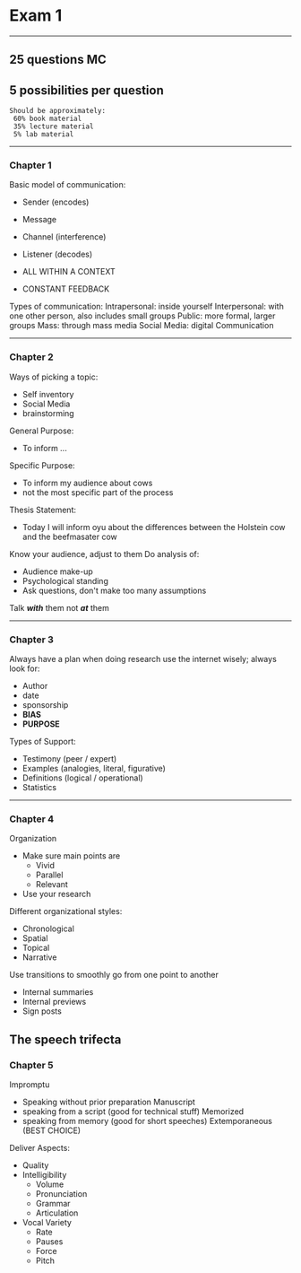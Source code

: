 # Exam 1
---
## 25 questions MC
## 5 possibilities per question
 ```
 Should be approximately:
  60% book material
  35% lecture material
  5% lab material
 ```

---
### Chapter 1
Basic model of communication:
  - Sender (encodes)
  - Message
  - Channel (interference)
  - Listener (decodes)

  - ALL WITHIN A CONTEXT
  - CONSTANT FEEDBACK

Types of communication:
  Intrapersonal: inside yourself
  Interpersonal: with one other person, also includes small groups
  Public: more formal, larger groups
  Mass: through mass media
  Social Media: digital Communication


---
### Chapter 2

Ways of picking a topic:
  - Self inventory
  - Social Media
  - brainstorming

General Purpose:
  - To inform ...

Specific Purpose:
  - To inform my audience about cows
  - not the most specific part of the process

Thesis Statement:
  - Today I will inform oyu about the differences between the Holstein cow and
    the beefmasater cow

Know your audience, adjust to them
Do analysis of:
  - Audience make-up
  - Psychological standing
  - Ask questions, don't make too many assumptions

Talk ***with*** them not ***at*** them

---
### Chapter 3
Always have a plan when doing research
use the internet wisely; always look for:
  - Author
  - date
  - sponsorship
  - **BIAS**
  - **PURPOSE**

Types of Support:
  - Testimony (peer / expert)
  - Examples (analogies, literal, figurative)
  - Definitions (logical / operational)
  - Statistics

---
### Chapter 4
Organization
  - Make sure main points are
    - Vivid
    - Parallel
    - Relevant
  - Use your research

Different organizational styles:
  - Chronological
  - Spatial
  - Topical
  - Narrative

Use transitions to smoothly go from one point to another
  - Internal summaries
  - Internal previews
  - Sign posts

The speech trifecta
---
### Chapter 5
Impromptu
  - Speaking without prior preparation
Manuscript
  - speaking from a script (good for technical stuff)
Memorized
  - speaking from memory (good for short speeches)
Extemporaneous (BEST CHOICE)

Deliver Aspects:
  - Quality
  - Intelligibility
    - Volume
    - Pronunciation
    - Grammar
    - Articulation
  - Vocal Variety
    - Rate
    - Pauses
    - Force
    - Pitch
